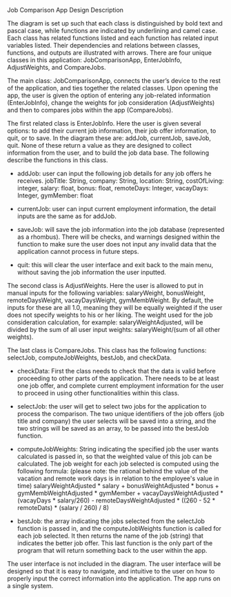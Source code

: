 Job Comparison App Design Description


The diagram is set up such that each class is distinguished by bold text and pascal case, while functions are indicated by underlining and camel case. 
Each class has related functions listed and each function has related input variables listed. Their dependencies and relations between classes, functions, and outputs are illustrated with arrows. There are four unique classes in this application: JobComparisonApp, EnterJobInfo, AdjustWeights, and CompareJobs.


The main class: JobComparisonApp, connects the user’s device to the rest of the application, and ties together the related classes. 
Upon opening the app, the user is given the option of entering any job-related information (EnterJobInfo), change the weights for job consideration (AdjustWeights) and then to compares jobs within the app (CompareJobs).


The first related class is EnterJobInfo. Here the user is given several options: to add their current job information, their job offer information, to quit, or to save. In the diagram these are: addJob, currentJob, saveJob, quit. None of these return a value as they are designed to collect information from the user, and to build the job data base. The following describe the functions in this class. 

  + addJob: user can input the following job details for any job offers he receives. 
        jobTitle: String, 
        company: String, 
        location: String, 
        costOfLiving: integer, 
        salary: float, 
        bonus: float, 
        remoteDays: Integer, 
        vacayDays: Integer, 
        gymMember: float
				
  + currentJob: user can input current employment information, the detail inputs are the same as for addJob. 
	
  + saveJob: will save the job information into the job database (represented as a rhombus). There will be checks, and warnings designed within the function to make sure the user does not input any invalid data that the application cannot process in future steps.
	
  + quit: this will clear the user interface and exit back to the main menu, without saving the job information the user inputted.


The second class is AdjustWeights. Here the user is allowed to put in manual inputs for the following variables: salaryWeight, bonusWeight, remoteDaysWeight, vacayDaysWeight, gymMembWeight. By default, the inputs for these are all 1.0, meaning they will be equally weighted if the user does not specify weights to his or her liking. The weight used for the job consideration calculation, for example: salaryWeightAdjusted, will be divided by the sum of all user input weights: salaryWeight/(sum of all other weights). 

The last class is CompareJobs. This class has the following functions: selectJob, computeJobWeights, bestJob, and checkData. 

  + checkData: First the class needs to check that the data is valid before proceeding to other parts of the application. There needs to be at least one job offer, and complete current employment information for the user to proceed in using other functionalities within this class. 
	
  + selectJob: the user will get to select two jobs for the application to process the comparison. The two unique identifiers of the job offers (job title and company) the user selects will be saved into a string, and the two strings will be saved as an array, to be passed into the bestJob function.
	
  + computeJobWeights: String indicating the specified job the user wants calculated is passed in, so that the weighted value of this job can be calculated. The job weight for each job selected is computed using the following formula:
    (please note: the rational behind the value of the vacation and remote work days is in relation to the employee's value in time)
        salaryWeightAdjusted * salary + 
        bonusWeightAdjusted * bonus + 
        gymMembWeightAdjusted * gymMember +
        vacayDaysWeightAdjusted * (vacayDays * salary/260)  -
        remoteDaysWeightAdjusted  * ((260 - 52 * remoteDats) * (salary / 260) / 8) 
				
  + bestJob: the array indicating the jobs selected from the selectJob function is passed in, and the computeJobWeights function is called for each job selected. It then returns the name of the job (string) that indicates the better job offer. This last function is the only part of the program that will return something back to the user within the app. 


The user interface is not included in the diagram. The user interface will be designed so that it is easy to navigate, and intuitive to the user on how to properly input the correct information into the application. The app runs on a single system. 
